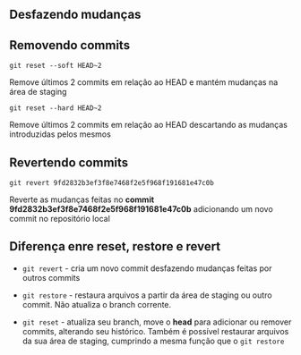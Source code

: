 ## Desfazendo mudanças

## Removendo commits 

```shell
git reset --soft HEAD~2
```

Remove últimos 2 commits em relação ao HEAD e mantém mudanças na área de staging


```shell
git reset --hard HEAD~2
```

Remove últimos 2 commits em relação ao HEAD descartando as mudanças introduzidas pelos mesmos

## Revertendo commits 

```shell
git revert 9fd2832b3ef3f8e7468f2e5f968f191681e47c0b
```

Reverte as mudanças feitas no **commit** **9fd2832b3ef3f8e7468f2e5f968f191681e47c0b** adicionando um novo commit no repositório local

## Diferença enre reset, restore e revert
        
- `git revert` - cria um novo commit desfazendo mudanças feitas por outros commits

- `git restore` - restaura arquivos a partir da área de staging ou outro commit. Não atualiza o branch corrente.
       
- `git reset` - atualiza seu branch, move o **head** para adicionar ou remover commits, alterando seu histórico. Também é possível restaurar arquivos da sua área de staging, cumprindo a mesma função que o `git restore`